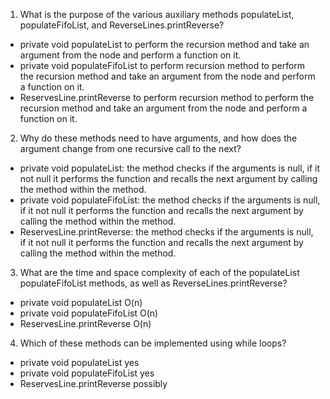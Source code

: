 1. What is the purpose of the various auxiliary methods populateList, populateFifoList, and ReverseLines.printReverse?
- private void populateList to perform the recursion method and take an argument from the node and perform a function on it.
- private void populateFifoList to perform recursion method to perform the recursion method and take an argument from the node and perform a function on it.
- ReservesLine.printReverse to perform recursion method to perform the recursion method and take an argument from the node and perform a function on it.
2. Why do these methods need to have arguments, and how does the argument change from one recursive call to the next?
- private void populateList: the method checks if the arguments is null, if it not null it performs the function and recalls the next argument by calling the method within the method.
- private void populateFifoList: the method checks if the arguments is null, if it not null it performs the function and recalls the next argument by calling the method within the method.
- ReservesLine.printReverse: the method checks if the arguments is null, if it not null it performs the function and recalls the next argument by calling the method within the method.
 3. What are the time and space complexity of each of the populateList populateFifoList methods, as well as ReverseLines.printReverse?
- private void populateList O(n)
- private void populateFifoList O(n)
- ReservesLine.printReverse O(n)
 4. Which of these methods can be implemented using while loops?
- private void populateList yes
- private void populateFifoList yes
- ReservesLine.printReverse possibly